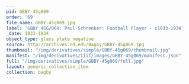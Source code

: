 ```yaml
---
pid: GBBY-45g069
order: '69'
file_name: GBBY-45g069.jpg
label: 'GBBY 45G/069: Paul Schrenker: Football Player - c1933-1934'
_date: 1933-1934
object_type: glass plate negative
source: http://archives.nd.edu/Bagby/GBBY-45g069.jpg
thumbnail: "/img/derivatives/simple/GBBY-45g069/thumbnail.jpg"
manifest: "/img/derivatives/iiif/images/GBBY-45g069/manifest.json"
full: "/img/derivatives/simple/GBBY-45g069/full.jpg"
layout: generic_collection_item
collection: bagby
---
```

